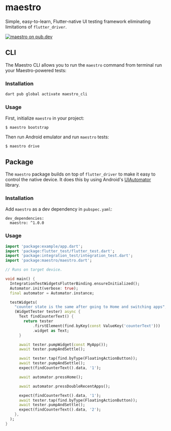 # maestro

Simple, easy-to-learn, Flutter-native UI testing framework eliminating
limitations of `flutter_driver`.

[![maestro on pub.dev][pub_badge]][pub_link]

## CLI

The Maestro CLI allows you to run the `maestro` command from terminal run your
Maestro-powered tests:

### Installation

```bash
dart pub global activate maestro_cli
```

### Usage

First, initialize `maestro` in your project:

```
$ maestro bootstrap
```

Then run Android emulator and run `maestro` tests:

```
$ maestro drive
```

## Package

The `maestro` package builds on top of `flutter_driver` to make it easy to
control the native device. It does this by using Android's
[UIAutomator][ui_automator] library.

### Installation

Add `maestro` as a dev dependency in `pubspec.yaml`:

```
dev_dependencies:
  maestro: ^1.0.0
```

### Usage

```dart
import 'package:example/app.dart';
import 'package:flutter_test/flutter_test.dart';
import 'package:integration_test/integration_test.dart';
import 'package:maestro/maestro.dart';

// Runs on target device.

void main() {
  IntegrationTestWidgetsFlutterBinding.ensureInitialized();
  Automator.init(verbose: true);
  final automator = Automator.instance;

  testWidgets(
    "counter state is the same after going to Home and switching apps",
    (WidgetTester tester) async {
      Text findCounterText() {
        return tester
            .firstElement(find.byKey(const ValueKey('counterText')))
            .widget as Text;
      }

      await tester.pumpWidget(const MyApp());
      await tester.pumpAndSettle();

      await tester.tap(find.byType(FloatingActionButton));
      await tester.pumpAndSettle();
      expect(findCounterText().data, '1');

      await automator.pressHome();

      await automator.pressDoubleRecentApps();

      expect(findCounterText().data, '1');
      await tester.tap(find.byType(FloatingActionButton));
      await tester.pumpAndSettle();
      expect(findCounterText().data, '2');
    },
  );
}

```

[pub_badge]: https://img.shields.io/pub/v/maestro.svg
[pub_link]: https://pub.dartlang.org/packages/maestro
[ui_automator]: https://developer.android.com/training/testing/other-components/ui-automator
